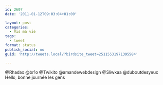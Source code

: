 ```yaml
---
id: 2607
date: '2011-01-12T09:03:04+01:00'

layout: post
categories:
  - Vis ma vie
tags:
  - tweet
format: status
publish_social: no
guid: 'http://tweets.local/?birdsite_tweet=25115531971395584'

---
```


@Rhadax @br1o @Twikito @amandewebdesign @Sliwkaa @duboutdesyeux Hello, bonne journée les gens